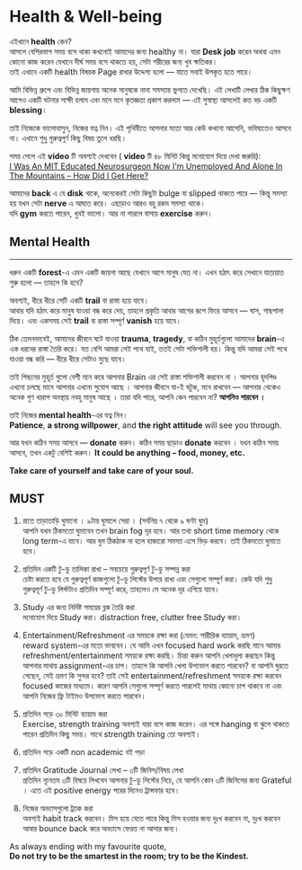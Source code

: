 # Health & Well-being

এইখানে **health** কেন?  
আসলে বেশিরভাগ সময় বসে থাকা কখনোই আমাদের জন্য healthy না। যারা **Desk job** করেন অথবা এমন কোনো কাজ করেন যেখানে দীর্ঘ সময় বসে থাকতে হয়, সেটা শরীরের জন্য খুব ক্ষতিকর।  
তাই এখানে একটি health বিষয়ক Page রাখার উদ্দেশ্য হলো — যাতে সবাই উপকৃত হতে পারে।

আমি বিভিন্ন গ্রুপে এবং বিভিন্ন জায়গায় অনেক মানুষকে নানা সমস্যায় ভুগতে দেখেছি। এই লেখাটি লেখার ঠিক কিছুক্ষণ আগেও একটি ঘটনার সাক্ষী হলাম এবং মনে মনে কৃতজ্ঞতা প্রকাশ করলাম — এই সুস্বাস্থ্য আসলেই কত বড় একটি **blessing**।  

তাই নিজেকে ভালোবাসুন, নিজের যত্ন নিন। এই পৃথিবীতে আপনার মতো আর কেউ কখনো আসেনি, ভবিষ্যতেও আসবে না। এখানে শুধু গুরুত্বপূর্ণ কিছু বিষয় তুলে ধরছি।

 সময় পেলে এই **video** টি অবশ্যই দেখবেন ( **video** টি ৪৮ মিনিট কিন্তু মনোযোগ দিয়ে দেখা জরুরি):  
 [I Was An MIT Educated Neurosurgeon Now I'm Unemployed And Alone In The Mountains – How Did I Get Here?](https://youtu.be/25LUF8GmbFU?si=i4Lpy9dW1qt7AFCg)

আমাদের **back** এ যে **disk** থাকে, অনেকেরই সেটা কিছুটা bulge বা slipped থাকতে পারে — কিন্তু সমস্যা হয় যখন সেটা **nerve** এ আঘাত করে। এছাড়াও আরও বহু রকম সমস্যা থাকে।  
যদি **gym** করতে পারেন, খুবই ভালো। আর না পারলে বাসায় **exercise** করুন।


## Mental Health

---

ধরুন একটি **forest**-এ এমন একটি জায়গা আছে যেখানে আগে মানুষ যেত না। এখন হঠাৎ করে সেখানে যাতায়াত শুরু হলো — তাহলে কি হবে?  

অবশ্যই, ধীরে ধীরে সেটি একটি **trail** বা রাস্তা হয়ে যাবে।  
আবার যদি হঠাৎ করে মানুষ যাওয়া বন্ধ করে দেয়, তাহলে প্রকৃতি আবার আগের রূপে ফিরে আসবে — ঘাস, গাছপালা দিয়ে। এবং একসময় সেই **trail** বা রাস্তা সম্পূর্ণ **vanish** হয়ে যাবে।

ঠিক তেমনভাবেই, আমাদের জীবনে ঘটে যাওয়া **trauma**, **tragedy**, বা কঠিন মুহূর্তগুলো আমাদের **brain**-এ এক ধরনের রাস্তা তৈরি করে। যত বেশি আমরা সেই পথে যাই, ততই সেটা শক্তিশালী হয়।  কিন্তু যদি আমরা সেই পথে যাওয়া বন্ধ করি — ধীরে ধীরে সেটাও মুছে যাবে।  

তাই পিছনের মুহূর্ত গুলো বেশী মনে করে আপনার Brain এর সেই রাস্তা শক্তিশালী করবেন না । আপনার হৃদপিণ্ড এখনো চলছে মানে আপনার এখনো সুযোগ আছে । আপনার জীবনে যা-ই ঘটুক, মনে রাখবেন — আপনার থেকেও অনেক গুণ খারাপ অবস্থায় নবহু মানুষ আছে । তারা যদি পারে, আপনি কেন পারবেন না?  **আপনিও পারবেন ।**

তাই নিজের **mental health**-এর যত্ন নিন।  
**Patience**, **a strong willpower**, and **the right attitude** will see you through.

আর যখন কঠিন সময় আসবে — **donate** করুন।  কঠিন সময় ছাড়াও **donate** করবেন । যখন কঠিন সময় আসবে, তখন একটু বেশিই করুন। **It could be anything – food, money, etc.**  

**Take care of yourself and take care of your soul.**

## MUST

1. রাতে তাড়াতাড়ি ঘুমানো । ৯টায় ঘুমালে সেরা । (সর্বনিম্ন ৭ থেকে ৯ ঘণ্টা ঘুম)  
আপনি যখন ঠিকমতো ঘুমাবেন তখন brain fog দূর হবে। আর তথ্য short time memory থেকে long term-এ যাবে। আর ঘুম ঠিকঠাক না হলে হাজারো সমস্যা এসে ভিড় করবে। তাই ঠিকমতো ঘুমাতে হবে।

2. প্রতিদিন একটি টু-ডু তালিকা রাখা – সবচেয়ে গুরুত্বপূর্ণ টু-ডু সম্পন্ন করা  
চেষ্টা করতে হবে যে গুরুত্বপূর্ণ কাজগুলো টু-ডু লিস্টের উপরে রাখা এবং সেগুলো সম্পূর্ণ করা। কেউ যদি শুধু গুরুত্বপূর্ণ টু-ডু লিস্টটাও প্রতিদিন সম্পূর্ণ করে, তাহলেও সে অনেক দূর এগিয়ে যাবে।

3. Study এর জন্য নির্দিষ্ট সময়ের ব্লক তৈরি করা  
মনোযোগ দিয়ে Study করা। distraction free, clutter free Study করা।

4. Entertainment/Refreshment এর সময়কে রক্ষা করা (যেমন: শারীরিক ব্যায়াম, ভ্রমণ)  
reward system-এর মতো ভাববেন। যে আমি এখন focused hard work করছি মানে আমার refreshment/entertainment সময়কে রক্ষা করছি। চিন্তা করুন আপনি খেলাধুলা করছেন কিন্তু আপনার মাথায় assignment-এর চাপ। তাহলে কি আপনি খেলা উপভোগ করতে পারবেন? বা আপনি ঘুরতে গেছেন, সেই ভ্রমণ কি সুন্দর হবে? তাই সেই entertainment/refreshment সময়কে রক্ষা করবেন focused কাজের মাধ্যমে। কারণ আপনি সেগুলো সম্পূর্ণ করতে পারলেই মাথায় কোনো চাপ থাকবে না এবং আপনি নিজের ফ্রি টাইমও উপভোগ করতে পারবেন।

5. প্রতিদিন গড়ে ৩০ মিনিট ব্যায়াম করা  
Exercise, strength training অবশ্যই যারা বসে কাজ করেন। এর সঙ্গে hanging বা ঝুলে থাকতে পারেন প্রতিদিন কিছু সময়। সাথে strength training তো অবশ্যই।

6. প্রতিদিন গড়ে একটি non academic বই পড়া

7. প্রতিদিন Gratitude Journal লেখা – ৩টি জিনিস/বিষয় লেখা  
প্রতিদিন ন্যূনতম ৩টি বিষয়ে লিখবেন আপনার টু-ডু লিস্টের নিচে, যে আপনি কোন ৩টি জিনিসের জন্য Grateful । এতে এই positive energy পরের দিনেও ট্রান্সফার হবে।

8. নিজের অভ্যাসগুলো ট্র্যাক করা  
অবশ্যই habit track করবেন। মিস হয়ে যেতে পারে কিন্তু মিস হওয়ার জন্য দুঃখ করবেন না, দুঃখ করবেন আবার bounce back করে অভ্যাসে ফেরত না আসার জন্য।


As always ending with my favourite quote, <br>
**Do not try to be the smartest in the room; try to be the Kindest.**




